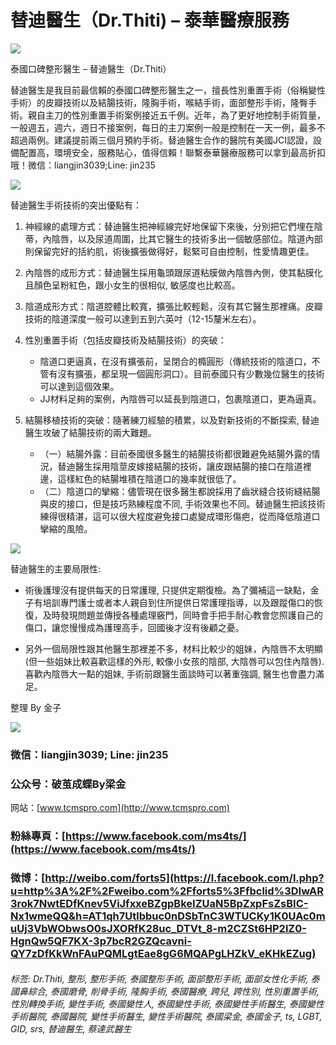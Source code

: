 # 替迪醫生（Dr.Thiti) – 泰華醫療服務

![](https://i0.wp.com/tcmspro.com/wp-content/uploads/2021/03/IMG_4963.jpg?resize=1410%2C600&ssl=1)

泰國口碑整形醫生 – 替迪醫生（Dr.Thiti）

替迪醫生是我目前最信賴的泰國口碑整形醫生之一，擅長性別重置手術（俗稱變性手術）的皮瓣技術以及結腸技術，隆胸手術，喉結手術，面部整形手術，隆臀手術。親自主刀的性別重置手術案例接近五千例。近年，為了更好地控制手術質量，一般週五，週六，週日不接案例，每日的主刀案例一般是控制在一天一例，最多不超過兩例。建議提前兩三個月預約手術。替迪醫生合作的醫院有美國JCI認證，設備配置高，環境安全，服務貼心，值得信賴！聯繫泰華醫療服務可以拿到最高折扣哦！微信：liangjin3039;Line: jin235

![](https://i0.wp.com/tcmspro.com/wp-content/uploads/2021/03/%E6%9B%BF%E8%BF%AA-%E5%8C%BB%E7%94%9F%E7%9A%84%E5%89%AF%E6%9C%AC.jpeg?resize=410%2C396&ssl=1)

替迪醫生手術技術的突出優點有：

1) 神經線的處理方式：替迪醫生把神經線完好地保留下來後，分別把它們埋在陰蒂，內陰唇，以及尿道周圍，比其它醫生的技術多出一個敏感部位。陰道內部則保留完好的括約肌，術後擴張做得好，鬆緊可自由控制，性愛情趣更佳。

2) 內陰唇的成形方式：替迪醫生採用龜頭跟尿道粘膜做內陰唇內側，使其黏膜化且顏色呈粉紅色，跟小女生的很相似, 敏感度也比較高。

3) 陰道成形方式：陰道腔體比較寬，擴張比較輕鬆，沒有其它醫生那裡痛。皮瓣技術的陰道深度一般可以達到五到六英吋（12-15釐米左右）。

4) 性別重置手術（包括皮瓣技術及結腸技術）的突破：
   - 陰道口更逼真，在沒有擴張前，呈閉合的橢圓形（傳統技術的陰道口，不管有沒有擴張，都呈現一個圓形洞口）。目前泰國只有少數幾位醫生的技術可以達到這個效果。
   - JJ材料足夠的案例，內陰唇可以延長到陰道口，包裹陰道口，更為逼真。

5) 結腸移植技術的突破：隨著練刀經驗的積累，以及對新技術的不斷探索, 替迪醫生攻破了結腸技術的兩大難題。
   - （一）結腸外露：目前泰國很多醫生的結腸技術都很難避免結腸外露的情況，替迪醫生採用陰莖皮嫁接結腸的技術，讓皮跟結腸的接口在陰道裡邊，這樣紅色的結腸堆積在陰道口的幾率就很低了。
   - （二）陰道口的攣縮：儘管現在很多醫生都說採用了齒狀縫合技術縫結腸與皮的接口，但是技巧熟練程度不同, 手術效果也不同。替迪醫生把該技術練得很精湛，這可以很大程度避免接口處變成環形傷疤，從而降低陰道口攣縮的風險。

![](https://i0.wp.com/tcmspro.com/wp-content/uploads/2021/03/IMG_4963.jpg?resize=457%2C304&ssl=1)

替迪醫生的主要局限性:
- 術後護理沒有提供每天的日常護理, 只提供定期復檢。為了彌補這一缺點，金子有培訓專門護士或者本人親自到住所提供日常護理指導，以及跟蹤傷口的恢復，及時發現問題並傳授各種處理竅門，同時會手把手耐心教會您照護自己的傷口，讓您慢慢成為護理高手，回國後才沒有後顧之憂。

- 另外一個局限性跟其他醫生那裡差不多，材料比較少的姐妹，內陰唇不太明顯(但一些姐妹比較喜歡這樣的外形, 較像小女孩的陰部, 大陰唇可以包住內陰唇). 喜歡內陰唇大一點的姐妹, 手術前跟醫生面談時可以著重強調, 醫生也會盡力滿足。

整理 By 金子

![](https://i0.wp.com/tcmspro.com/wp-content/uploads/2021/03/cropped-logo01.jpg?resize=172%2C176&ssl=1)

### 微信：liangjin3039; Line: jin235

### 公众号：破茧成蝶By梁金 
网站：[www.tcmspro.com](http://www.tcmspro.com)

### 粉絲專頁：[https://www.facebook.com/ms4ts/](https://www.facebook.com/ms4ts/)

### 微博：[http://weibo.com/forts5](https://l.facebook.com/l.php?u=http%3A%2F%2Fweibo.com%2Fforts5%3Ffbclid%3DIwAR3rok7NwtEDfKnev5ViJfxxeBZgpBkeIZUaN5BpZxpFsZsBIC-Nx1wmeQQ&h=AT1qh7Utlbbuc0nDSbTnC3WTUCKy1K0UAc0muUj3VbWObwsO0sJXORfK28uc_DTVt_8-m2CZSt6HP2lZ0-HgnQw5QF7KX-3p7bcR2GZQcavni-QY7zDfKkWnFAuPQMLgtEae8gG6MQAPgLHZkV_eKHkEZug)

###### 标签: Dr.Thiti, 整形, 整形手術, 泰國整形手術, 面部整形手術, 面部女性化手術, 泰國鼻綜合, 泰國磨骨, 削骨手術, 隆胸手術, 泰國醫療, 跨兒, 跨性別, 性別重置手術, 性別轉換手術, 變性手術, 泰國變性人, 泰國變性手術, 泰國變性手術醫生, 泰國變性手術醫院, 泰國醫院, 變性手術醫生, 變性手術醫院, 泰國梁金, 泰國金子, ts, LGBT, GID, srs, 替迪醫生, 蔡達武醫生